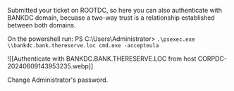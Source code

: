 Submitted your ticket on ROOTDC, so here you can also authenticate with BANKDC domain, becuase a two-way trust is a relationship established between both domains.

On the powershell run:
PS C:\Users\Administrator> `.\psexec.exe \\bankdc.bank.thereserve.loc cmd.exe -accepteula`

![[Authenticate with BANKDC.BANK.THERESERVE.LOC from host CORPDC-20240609143953235.webp]]

Change Administrator's password.
